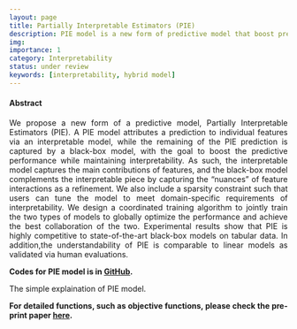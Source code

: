 ```yaml
---
layout: page
title: Partially Interpretable Estimators (PIE)
description: PIE model is a new form of predictive model that boost predictive performance while maintaining interpretability
img:
importance: 1
category: Interpretability
status: under review
keywords: [interpretability, hybrid model]
---
```

<style>
  body {
  text-align: justify}
  </style>

<h4><b>Abstract</b></h4>

We propose a new form of a predictive model, Partially Interpretable Estimators (PIE). A PIE model attributes a prediction to individual features via an interpretable model, while the remaining of the PIE prediction is captured by a black-box model, with the goal to boost the predictive performance while maintaining interpretability. As such, the interpretable model  captures the main contributions of features,  and the black-box model complements the interpretable piece by capturing the “nuances” of feature interactions as a refinement. We also include a sparsity constraint such that users can tune the model to meet domain-specific requirements of interpretability. We design a coordinated training algorithm to jointly train the two types of models to globally optimize the performance and achieve the best collaboration of the two. Experimental results show that PIE is highly competitive to state-of-the-art black-box models on tabular data. In addition,the understandability of PIE is comparable to linear models as validated via human evaluations.

<strong>Codes for PIE model is in <a href="https://github.com/MissTiny/Partially-Interpretable-Estimators" target="_blank">GitHub</a>. </strong>

<div class="d-flex justify-content-center">
        <img class="img-fluid rounded z-depth-1" src="{{ '/assets/img/project_PIE/PIE_model_image.png' | relative_url }}" alt="" title="example image"/>

</div>
<div class="caption">
    The simple explaination of PIE model.
</div>

<strong>For detailed functions, such as objective functions, please check the pre-print paper <a href="https://arxiv.org/abs/2105.02410" target="_blank">here</a>.</strong>
